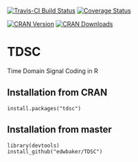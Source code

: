 [![Travis-CI Build Status](https://travis-ci.org/edwbaker/TDSC.svg?branch=master)](https://travis-ci.org/edwbaker/TDSC)   [![Coverage Status](https://coveralls.io/repos/github/edwbaker/TDSC/badge.svg?branch=master)](https://coveralls.io/github/edwbaker/TDSC?branch=master)

[![CRAN Version](https://www.r-pkg.org/badges/version/tdsc)]() [![CRAN Downloads](https://cranlogs.r-pkg.org/badges/grand-total/tdsc)]()

# TDSC
Time Domain Signal Coding in R

## Installation from CRAN
```` 
install.packages("tdsc")
````
## Installation from master
````
library(devtools)
install_github("edwbaker/TDSC")
````

